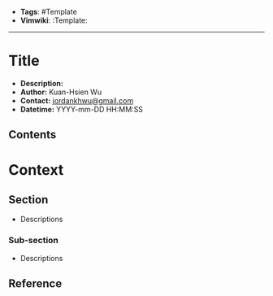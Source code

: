- __Tags__: #Template
- __Vimwiki__: :Template:

---

# Title

- __Description:__
- __Author:__ Kuan-Hsien Wu
- __Contact:__ jordankhwu@gmail.com
- __Datetime:__ YYYY-mm-DD HH:MM:SS

## Contents

# Context

## Section
- Descriptions

### Sub-section
- Descriptions

## Reference
